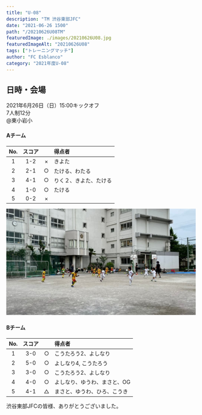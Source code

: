 ```yaml
---
title: "U-08"
description: "TM 渋谷東部JFC"
date: "2021-06-26 1500"
path: "/20210626U08TM"
featuredImage: ./images/20210626U08.jpg
featuredImageAlt: "20210626U08"
tags: ["トレーニングマッチ"]
author: "FC Esblanco"
category: "2021年度U-08"
---
```


## 日時・会場

2021年6月26日（日）15:00キックオフ  
7人制12分  
@東小岩小

#### Aチーム

| No.| スコア  |   | 得点者  |
|:--:|:------:|:-:|:--------|
| 1  | 1-2    | × |きよた
| 2  | 2-1    | ○ |たける、わたる       |
| 3  | 4-1    | ○ |りく２、きよた、たける |
| 4  | 1-0    | ○ |たける       |
| 5  | 0-2    | × | |

![20210626U08](./images/20210626U08b.jpg "TM")



#### Bチーム

| No.| スコア  |   | 得点者  |
|:--:|:------:|:-:|:--------|
| 1  | 3-0    | ○ |こうたろう2、よしなり        |
| 2  | 5-0    | ○ |よしなり4, こうたろう        |
| 3  | 3-0    | ○ |こうたろう2、よしなり       |
| 4  | 4-0    | ○ |よしなり、ゆうわ、まさと、OG|
| 5  | 4-1    | △ |まさと、ゆうわ、ひろ、こうき        |

渋谷東部JFCの皆様、ありがとうございました。

<script src="https://adm.shinobi.jp/s/f9835040bccb6582c56df68b8f5ecca7"></script>

